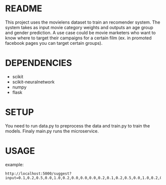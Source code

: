 README
======
This project uses the movielens dataset to train an recomender system. The system takes as input movie category weights and outputs an age group and gender prediction. A use case could be movie marketers who
want to know where to target their campaigns for a certain film (ex. in promoted facebook pages you can target certain groups).

DEPENDENCIES
============

- scikit
- scikit-neuralnetwork
- numpy
- flask

SETUP
=====
You need to run data.py to preprocess the data and train.py to train the models. Finaly main.py runs the microservice.

USAGE
=====

example:

    http://localhost:5000/suggest?input=0.1,0.2,0.5,0.0,1.0,0.2,0.0,0.0,0.0,0.2,0.1,0.2,0.5,0.0,1.0,0.2,0.0,0.0,0.0